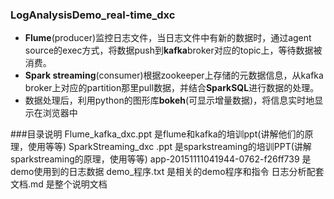 ### LogAnalysisDemo_real-time_dxc
- **Flume**(producer)监控日志文件，当日志文件中有新的数据时，通过agent source的exec方式，将数据push到**kafka**broker对应的topic上，等待数据被消费。
- **Spark streaming**(consumer)根据zookeeper上存储的元数据信息，从kafka broker上对应的partition那里pull数据，并结合**SparkSQL**进行数据的处理。
- 数据处理后，利用python的图形库**bokeh**(可显示增量数据)，将信息实时地显示在浏览器中


###目录说明
    Flume_kafka_dxc.ppt                是flume和kafka的培训ppt(讲解他们的原理，使用等等)
    SparkStreaming_dxc .ppt            是sparkstreaming的培训PPT(讲解sparkstreaming的原理，使用等等)
    app-20151111041944-0762-f26ff739   是demo使用到的日志数据
    demo_程序.txt                		  是相关的demo程序和指令
    日志分析配套文档.md                  是整个说明文档
